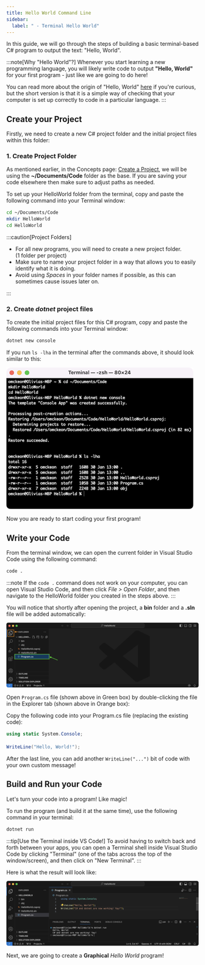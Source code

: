 ```yaml
---
title: Hello World Command Line
sidebar:
  label: " - Terminal Hello World"
---
```


In this guide, we will go through the steps of building a basic terminal-based C# program to output the text: "Hello, World".

:::note[Why "Hello World"?]
Whenever you start learning a new programming language, you will likely write code to output **"Hello, World"** for your first program - just like we are going to do here!

You can read more about the origin of "Hello, World" [here](https://en.wikipedia.org/wiki/%22Hello,_World!%22_program) if you're curious, but the short version is that it is a simple way of checking that your computer is set up correctly to code in a particular language.
:::

## Create your Project

Firstly, we need to create a new C# project folder and the initial project files within this folder:

### 1. Create Project Folder

As mentioned earlier, in the Concepts page: [Create a Project](../1-concepts/01-create-project.md), we will be using the **~/Documents/Code** folder as the base. If you are saving your code elsewhere then make sure to adjust paths as needed.

To set up your HelloWorld folder from the terminal, copy and paste the following command into your Terminal window:

```zsh
cd ~/Documents/Code
mkdir HelloWorld
cd HelloWorld
```

:::caution[Project Folders]

- For all new programs, you will need to create a new project folder.  
  (1 folder per project)
- Make sure to name your project folder in a way that allows you to easily identify what it is doing.
- Avoid using *Spaces* in your folder names if possible, as this can sometimes cause issues later on.

:::

### 2. Create *dotnet* project files

To create the initial project files for this C# program, copy and paste the following commands into your Terminal window:

```bash
dotnet new console
```

If you run `ls -lha` in the terminal after the commands above, it should look similar to this:

![A terminal window showing the above commands being used.](./images/hello-world-cli-set-up.png)

Now you are ready to start coding your first program!

## Write your Code

From the terminal window, we can open the current folder in Visual Studio Code using the following command:

```bash
code .
```

:::note
If the `code .` command does not work on your computer, you can open Visual Studio Code, and then click *File > Open Folder*, and then navigate to the HelloWorld folder you created in the steps above.
:::

You will notice that shortly after opening the project, a **bin** folder and a **.sln** file will be added automatically:

![A vscode window showing the files in the Explorer tab.](./images/vscode-explorer-program-file.png)

Open `Program.cs` file (shown above in Green box) by double-clicking the file in the Explorer tab (shown above in Orange box):

Copy the following code into your Program.cs file (replacing the existing code):

```cs
using static System.Console;

WriteLine("Hello, World!");
```

After the last line, you can add another `WriteLine("...")` bit of code with your own custom message!

## Build and Run your Code

Let's turn your code into a program! Like magic!

To run the program (and build it at the same time), use the following command in your terminal:

```bash
dotnet run
```

:::tip[Use the Terminal inside VS Code!]
To avoid having to switch back and forth between your apps, you can open a Terminal shell inside Visual Studio Code by clicking "Terminal" (one of the tabs across the top of the window/screen), and then click on "New Terminal".
:::

Here is what the result will look like:

![A vscode window showing the program being run in the terminal.](./images/vscode-cli-hello-world-output.png)

Next, we are going to create a **Graphical** *Hello World* program!
